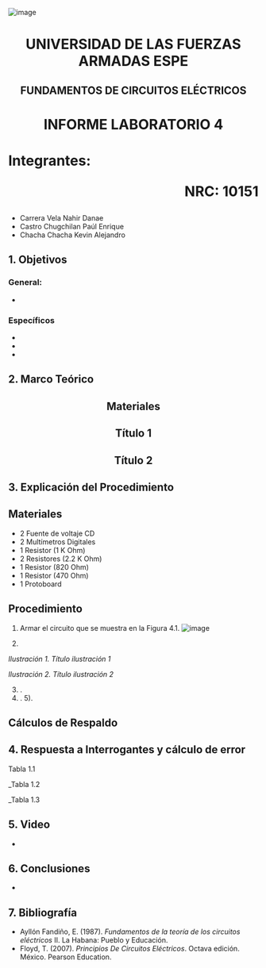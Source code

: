 ![image](https://user-images.githubusercontent.com/93786746/140656495-1e9017c5-1622-4145-a547-0ebbe5014f3d.png)
# <p align=center> UNIVERSIDAD DE LAS FUERZAS ARMADAS ESPE 
## <p align=center> FUNDAMENTOS DE CIRCUITOS ELÉCTRICOS
# <p align=center>  INFORME LABORATORIO 4
# Integrantes: <p align=right> NRC: 10151
* Carrera Vela Nahir Danae
* Castro Chugchilan Paúl Enrique
* Chacha Chacha Kevin Alejandro
## 1. Objetivos
  ### General: 
  * 
  ### Específicos
  * 
  * 
  * 
## 2. Marco Teórico
  ## <p align=center> Materiales
 
  ## <p align=center> Título 1

  ## <p align=center> Título 2
 
## 3. Explicación del Procedimiento
   ## Materiales
 * 2 Fuente de voltaje CD
 * 2 Multímetros Digitales
 * 1 Resistor (1 K Ohm)
 * 2 Resistores (2.2 K Ohm)
 * 1 Resistor (820 Ohm)
 * 1 Resistor (470 Ohm)
 * 1 Protoboard
  ## Procedimiento
 1) Armar el circuito que se muestra en la Figura 4.1.
 ![image](https://user-images.githubusercontent.com/93786746/147158367-a7e4688a-8cb3-4ea6-8af5-230e9508d1d1.png)
 

 
 2)
    
 
    
 _Ilustración 1. Título ilustración 1_

 
 _Ilustración 2. Título ilustración 2_
    
 3) .
 4) .
 5).
  ## Cálculos de Respaldo
  

## 4. Respuesta a Interrogantes y cálculo de error
Tabla 1.1 


_Tabla 1.2 

    
_Tabla 1.3 

## 5. Video
  * 
## 6. Conclusiones
  * 
## 7. Bibliografía
 * Ayllón Fandiño, E. (1987). *Fundamentos de la teoría de los circuitos eléctricos* II. La Habana: Pueblo y Educación.
 * Floyd, T. (2007). _Principios De Circuitos Eléctricos_. Octava edición. México. Pearson Education.

